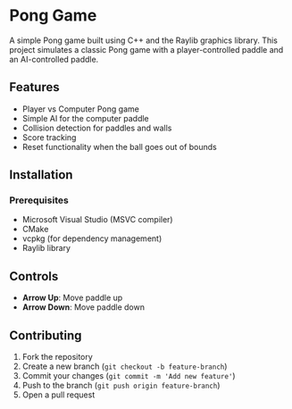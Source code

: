 # Pong Game

A simple Pong game built using C++ and the Raylib graphics library. This project simulates a classic Pong game with a player-controlled paddle and an AI-controlled paddle.

## Features

- Player vs Computer Pong game
- Simple AI for the computer paddle
- Collision detection for paddles and walls
- Score tracking
- Reset functionality when the ball goes out of bounds

## Installation

### Prerequisites

- Microsoft Visual Studio (MSVC compiler)
- CMake
- vcpkg (for dependency management)
- Raylib library

## Controls

- **Arrow Up**: Move paddle up
- **Arrow Down**: Move paddle down

## Contributing

1. Fork the repository
2. Create a new branch (`git checkout -b feature-branch`)
3. Commit your changes (`git commit -m 'Add new feature'`)
4. Push to the branch (`git push origin feature-branch`)
5. Open a pull request

